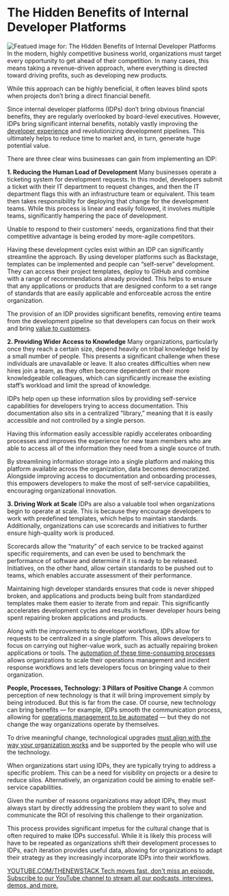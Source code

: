 # The Hidden Benefits of Internal Developer Platforms
![Featued image for: The Hidden Benefits of Internal Developer Platforms](https://cdn.thenewstack.io/media/2024/07/7d233e19-platform.png)
In the modern, highly competitive business world, organizations must target every opportunity to get ahead of their competition. In many cases, this means taking a revenue-driven approach, where everything is directed toward driving profits, such as developing new products.

While this approach can be highly beneficial, it often leaves blind spots when projects don’t bring a direct financial benefit.

Since internal developer platforms (IDPs) don’t bring obvious financial benefits, they are regularly overlooked by board-level executives. However, IDPs bring significant internal benefits, notably vastly improving the [developer experience](https://thenewstack.io/improving-developer-experience-drives-profitability/) and revolutionizing development pipelines. This ultimately helps to reduce time to market and, in turn, generate huge potential value.

There are three clear wins businesses can gain from implementing an IDP:

**1. Reducing the Human Load of Development**
Many businesses operate a ticketing system for development requests. In this model, developers submit a ticket with their IT department to request changes, and then the IT department flags this with an infrastructure team or equivalent. This team then takes responsibility for deploying that change for the development teams. While this process is linear and easily followed, it involves multiple teams, significantly hampering the pace of development.

Unable to respond to their customers’ needs, organizations find that their competitive advantage is being eroded by more-agile competitors.

Having these development cycles exist within an IDP can significantly streamline the approach. By using developer platforms such as Backstage, templates can be implemented and people can “self-serve” development. They can access their project templates, deploy to GitHub and combine with a range of recommendations already provided. This helps to ensure that any applications or products that are designed conform to a set range of standards that are easily applicable and enforceable across the entire organization.

The provision of an IDP provides significant benefits, removing entire teams from the development pipeline so that developers can focus on their work and bring [value to customers](https://thenewstack.io/full-service-ownership-the-key-to-unlocking-business-and-customer-value/).

**2. Providing Wider Access to Knowledge**
Many organizations, particularly once they reach a certain size, depend heavily on tribal knowledge held by a small number of people. This presents a significant challenge when these individuals are unavailable or leave. It also creates difficulties when new hires join a team, as they often become dependent on their more knowledgeable colleagues, which can significantly increase the existing staff’s workload and limit the spread of knowledge.

IDPs help open up these information silos by providing self-service capabilities for developers trying to access documentation. This documentation also sits in a centralized “library,” meaning that it is easily accessible and not controlled by a single person.

Having this information easily accessible rapidly accelerates onboarding processes and improves the experience for new team members who are able to access all of the information they need from a single source of truth.

By streamlining information storage into a single platform and making this platform available across the organization, data becomes democratized. Alongside improving access to documentation and onboarding processes, this empowers developers to make the most of self-service capabilities, encouraging organizational innovation.

**3. Driving Work at Scale**
IDPs are also a valuable tool when organizations begin to operate at scale. This is because they encourage developers to work with predefined templates, which helps to maintain standards. Additionally, organizations can use scorecards and initiatives to further ensure high-quality work is produced.

Scorecards allow the “maturity” of each service to be tracked against specific requirements, and can even be used to benchmark the performance of software and determine if it is ready to be released. Initiatives, on the other hand, allow certain standards to be pushed out to teams, which enables accurate assessment of their performance.

Maintaining high developer standards ensures that code is never shipped broken, and applications and products being built from standardized templates make them easier to iterate from and repair. This significantly accelerates development cycles and results in fewer developer hours being spent repairing broken applications and products.

Along with the improvements to developer workflows, IDPs allow for requests to be centralized in a single platform. This allows developers to focus on carrying out higher-value work, such as actually repairing broken applications or tools. The [automation of these time-consuming processes](https://thenewstack.io/five-ways-process-automation-can-streamline-itops/) allows organizations to scale their operations management and incident response workflows and lets developers focus on bringing value to their organization.

**People, Processes, Technology: 3 Pillars of Positive Change**
A common perception of new technology is that it will bring improvement simply by being introduced. But this is far from the case. Of course, new technology can bring benefits — for example, IDPs smooth the communication process, allowing for [operations management to be automated](https://thenewstack.io/how-ai-and-automation-can-improve-operational-resiliency/) — but they do not change the way organizations operate by themselves.

To drive meaningful change, technological upgrades [must align with the way your organization works](https://thenewstack.io/5-tips-every-organization-must-consider-when-going-cloud-native/) and be supported by the people who will use the technology.

When organizations start using IDPs, they are typically trying to address a specific problem. This can be a need for visibility on projects or a desire to reduce silos. Alternatively, an organization could be aiming to enable self-service capabilities.

Given the number of reasons organizations may adopt IDPs, they must always start by directly addressing the problem they want to solve and communicate the ROI of resolving this challenge to their organization.

This process provides significant impetus for the cultural change that is often required to make IDPs successful. While it is likely this process will have to be repeated as organizations shift their development processes to IDPs, each iteration provides useful data, allowing for organizations to adapt their strategy as they increasingly incorporate IDPs into their workflows.

[
YOUTUBE.COM/THENEWSTACK
Tech moves fast, don't miss an episode. Subscribe to our YouTube
channel to stream all our podcasts, interviews, demos, and more.
](https://youtube.com/thenewstack?sub_confirmation=1)